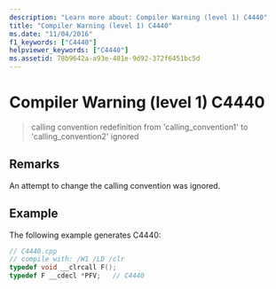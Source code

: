 ```yaml
---
description: "Learn more about: Compiler Warning (level 1) C4440"
title: "Compiler Warning (level 1) C4440"
ms.date: "11/04/2016"
f1_keywords: ["C4440"]
helpviewer_keywords: ["C4440"]
ms.assetid: 78b9642a-a93e-401e-9d92-372f6451bc5d
---
```

# Compiler Warning (level 1) C4440

> calling convention redefinition from 'calling_convention1' to 'calling_convention2' ignored

## Remarks

An attempt to change the calling convention was ignored.

## Example

The following example generates C4440:

```cpp
// C4440.cpp
// compile with: /W1 /LD /clr
typedef void __clrcall F();
typedef F __cdecl *PFV;   // C4440
```
